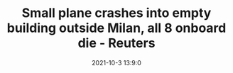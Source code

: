 ---
"title": "Small plane crashes into empty building outside Milan, all 8 onboard die - Reuters"
"date": "2021-10-3 13:9:0"
"feed_name": "GOOGLENEWSPLANE"
"feed_website": "https://news.google.com/search?q=plane%20%2B%20accident&hl=en-US&gl=US&ceid=US%3Aen"
"feed_rss": "https://news.google.com/rss/search?q=plane%20%2B%20accident&hl=en-US&gl=US&ceid=US%3Aen"
"link": "https://www.reuters.com/world/europe/small-plane-crashes-into-empty-building-outside-milan-all-8-onboard-die-2021-10-03/"
"source": "{'href': 'https://www.reuters.com', 'title': 'Reuters'}"
"file": "_posts/2021-1-1-61cee125f0f443161ddef9262022097e63fc2978.md"
"accident": "1"
"drilling": "0"
"dead": "8"
"injured": "0"
"arrested": "0"
"place": "Milan"
"where": "unknown site"
"causes": "unknown"
---